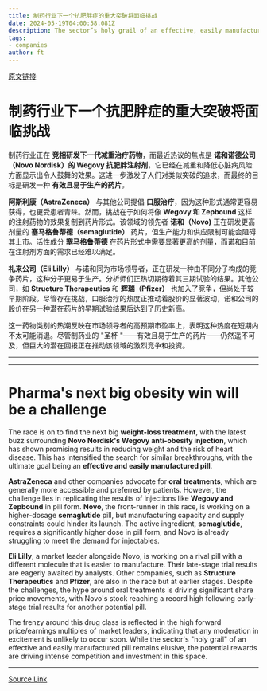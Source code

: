 ```yaml
---
title: 制药行业下一个抗肥胖症的重大突破将面临挑战
date: 2024-05-19T04:00:58.081Z
description: The sector’s holy grail of an effective, easily manufactured weight loss pill does not look imminent
tags: 
- companies
author: ft
---
```


[原文链接](https://ft.com/content/ae6e68b0-518d-4153-82d0-00b9b71a5326)

# 制药行业下一个抗肥胖症的重大突破将面临挑战

制药行业正在 **竞相研发下一代减重治疗药物**，而最近热议的焦点是 **诺和诺德公司（Novo Nordisk）的 Wegovy 抗肥胖注射剂**，它已经在减重和降低心脏病风险方面显示出令人鼓舞的效果。这进一步激发了人们对类似突破的追求，而最终的目标是研发一种 **有效且易于生产的药片**。

**阿斯利康（AstraZeneca）** 与其他公司提倡 **口服治疗**，因为这种形式通常更容易获得，也更受患者青睐。然而，挑战在于如何将像 **Wegovy 和 Zepbound** 这样的注射药物的效果复制到药片形式。该领域的领先者 **诺和（Novo)** 正在研发更高剂量的 **塞马格鲁蒂德（semaglutide）** 药片，但生产能力和供应限制可能会阻碍其上市。活性成分 **塞马格鲁蒂德** 在药片形式中需要显著更高的剂量，而诺和目前在注射剂方面的需求已经难以满足。

**礼来公司（Eli Lilly）** 与诺和同为市场领导者，正在研发一种由不同分子构成的竞争药片，这种分子更易于生产。分析师们正热切期待着其三期试验的结果。其他公司，如 **Structure Therapeutics** 和 **辉瑞（Pfizer）** 也加入了竞争，但尚处于较早期阶段。尽管存在挑战，口服治疗的热度正推动着股价的显著波动，诺和公司的股价在另一种潜在药片的早期试验结果后达到了历史新高。

这一药物类别的热潮反映在市场领导者的高预期市盈率上，表明这种热度在短期内不太可能消退。尽管制药业的 "圣杯 "——有效且易于生产的药片——仍然遥不可及，但巨大的潜在回报正在推动该领域的激烈竞争和投资。

---

---

# Pharma's next big obesity win will be a challenge

The race is on to find the next big **weight-loss treatment**, with the latest buzz surrounding **Novo Nordisk's Wegovy anti-obesity injection**, which has shown promising results in reducing weight and the risk of heart disease. This has intensified the search for similar breakthroughs, with the ultimate goal being an **effective and easily manufactured pill**. 

**AstraZeneca** and other companies advocate for **oral treatments**, which are generally more accessible and preferred by patients. However, the challenge lies in replicating the results of injections like **Wegovy and Zepbound** in pill form. **Novo**, the front-runner in this race, is working on a higher-dosage **semaglutide** pill, but manufacturing capacity and supply constraints could hinder its launch. The active ingredient, **semaglutide**, requires a significantly higher dose in pill form, and Novo is already struggling to meet the demand for injectables. 

**Eli Lilly**, a market leader alongside Novo, is working on a rival pill with a different molecule that is easier to manufacture. Their late-stage trial results are eagerly awaited by analysts. Other companies, such as **Structure Therapeutics** and **Pfizer**, are also in the race but at earlier stages. Despite the challenges, the hype around oral treatments is driving significant share price movements, with Novo's stock reaching a record high following early-stage trial results for another potential pill. 

The frenzy around this drug class is reflected in the high forward price/earnings multiples of market leaders, indicating that any moderation in excitement is unlikely to occur soon. While the sector's "holy grail" of an effective and easily manufactured pill remains elusive, the potential rewards are driving intense competition and investment in this space. 

---

[Source Link](https://ft.com/content/ae6e68b0-518d-4153-82d0-00b9b71a5326)

